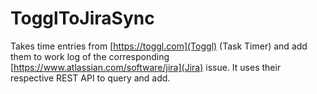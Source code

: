 # TogglToJiraSync
Takes time entries from [https://toggl.com](Toggl) (Task Timer) and add them to work log of the corresponding [https://www.atlassian.com/software/jira](Jira) issue. It uses their respective REST API to query and add.
